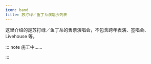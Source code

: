 ```yaml
---
icon: band
title: 苏打绿／鱼丁糸演唱会列表
---
```


这里介绍的是苏打绿／鱼丁糸的售票演唱会，不包含跨年表演、签唱会、Livehouse 等。

::: note 施工中……

:::
